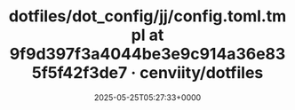 ---
title: dotfiles/dot_config/jj/config.toml.tmpl at 9f9d397f3a4044be3e9c914a36e835f5f42f3de7 · cenviity/dotfiles
slug: 20250525T052733
date: 2025-05-25T05:27:33+0000
params:
  url: https://github.com/cenviity/dotfiles/blob/9f9d397f3a4044be3e9c914a36e835f5f42f3de7/dot_config/jj/config.toml.tmpl
tags:
- jj
- to-read
---
